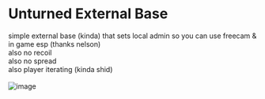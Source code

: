 # Unturned External Base
simple external base (kinda) that sets local admin so you can use freecam &amp; in game esp (thanks nelson)<br>
also no recoil<br>
also no spread<br>
also player iterating (kinda shid)<br>
<br>
![image](https://github.com/Coopyy/Unturned-External-Base/assets/26663693/838fed04-cc88-4e22-b4e1-49262d66d525)
